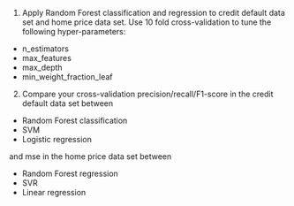 1. Apply Random Forest classification and regression to credit default data set and home price data set. Use 10 fold cross-validation to tune the following hyper-parameters:

- n_estimators 
- max_features
- max_depth
- min_weight_fraction_leaf
2. Compare your cross-validation precision/recall/F1-score in the credit default data set 
   between

- Random Forest classification
- SVM
- Logistic regression

and mse in the home price data set between

- Random Forest regression
- SVR
- Linear regression
